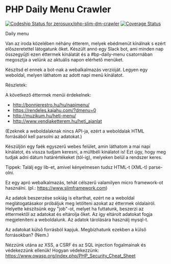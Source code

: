 # PHP Daily Menu Crawler

[![Codeship Status for zerosuxx/php-slim-dm-crawler](https://app.codeship.com/projects/51eb5860-a781-0136-2134-3e86a6997c9d/status?branch=master)](https://app.codeship.com/projects/308232)
[![Coverage Status](https://coveralls.io/repos/github/zerosuxx/php-slim-dm-crawler/badge.svg?branch=master)](https://coveralls.io/github/zerosuxx/php-slim-dm-crawler?branch=master)

Daily menu

Van az iroda közelében néhány étterem, melyek ebédmenüt kínálnak s ezért előszeretettel látogatunk őket.
Készült annó egy Slack bot, ami minden nap összegyűjti ezen éttermek kínálatát és a #bp-daily-menu csatornában
megosztja a velünk az aktuális napon elérhető menüket.

Készítsd el ennek a bot-nak a webalkalmazás verzióját. Legyen egy weboldal, melyen láthatom az adott napi menü kínálatot.

Részletek:

A következő éttermek menüi érdekelnek:
- http://bonnierestro.hu/hu/napimenu/
- https://rendeles.kajahu.com/?dmenu=0
- http://muzikum.hu/heti-menu/
- http://www.vendiaketterem.hu/heti_ajanlat

(Ezeknek a weboldalaknak nincs API-ja, ezért a weboldalak HTML forrásából kell parsolni az adatokat.)

Készüljön egy faék egyszerű webes felület, amin láthatom a mai napi kínálatot,
és vissza tudjam keresni, a múltbéli kínálatot is! Ezt úgy, hogy meg tudjak adni dátum határértékeket (tól-ig), melyeken belül a rendszer keres.

Tippek:
Találj egy lib-et, amivel kényelmesen tudsz HTML-t (XML-t) parse-olni.

Ez egy apró webalkalmazás, tehát célszerű valamilyen micro framework-ot használni. (pl.: https://www.slimframework.com)

Az adatok beszerzése sokiág is eltarthat, ezért ne a weboldal meglátogatásakor próbáljuk meg letölteni azokat az éttermek oldalairól.
Helyette készítsünk egy "job"-ot, melyet ha futtatunk, beszerzi az éttermektől az adatokat és eltárolja őket.
Az így eltárolt adatokat fogja megjeleníteni a weboldalunk.
Az adatok tárolására használj mysql-t.

Az adatokat külső forrásból kapjuk. Megbízhatunk ezekben a külső forrásokban? (Nem.)

Nézzünk utána az XSS, a CSRF és az SQL injection fogalmainak és védekezzünk ellenük! Hogyan védekezzünk: https://www.owasp.org/index.php/PHP_Security_Cheat_Sheet